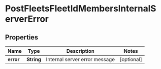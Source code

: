 
# PostFleetsFleetIdMembersInternalServerError

## Properties
Name | Type | Description | Notes
------------ | ------------- | ------------- | -------------
**error** | **String** | Internal server error message |  [optional]



